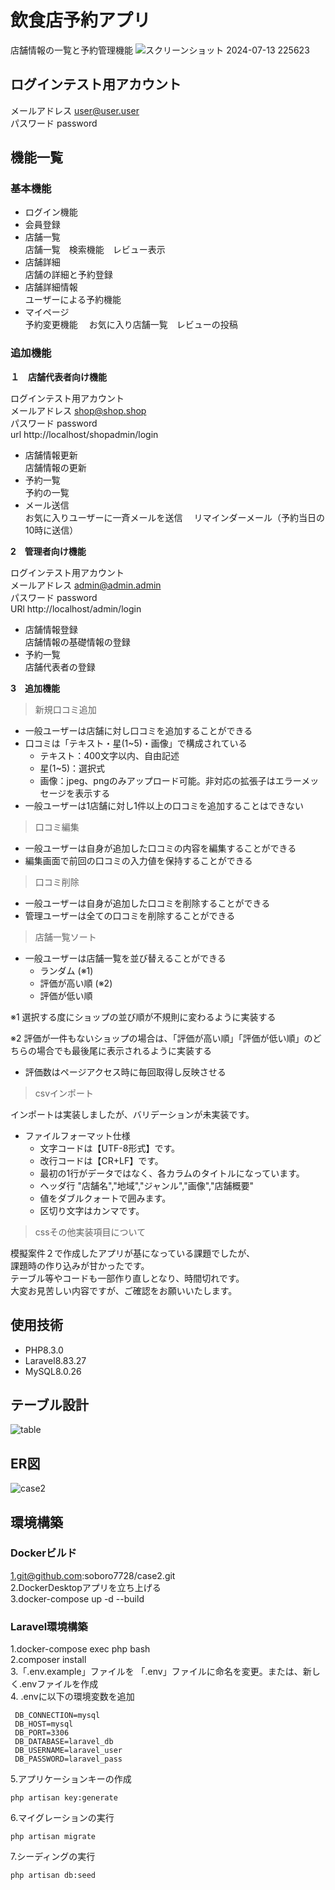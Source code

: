 # 飲食店予約アプリ  
店舗情報の一覧と予約管理機能
![スクリーンショット 2024-07-13 225623](https://github.com/user-attachments/assets/1803c306-ae16-4291-a053-f7f55dcb163c)


## ログインテスト用アカウント  
メールアドレス  user@user.user  
パスワード  password

## 機能一覧
### 基本機能
- ログイン機能
- 会員登録
- 店舗一覧  
店舗一覧　検索機能　レビュー表示
- 店舗詳細  
店舗の詳細と予約登録
- 店舗詳細情報  
ユーザーによる予約機能  
- マイページ  
予約変更機能　 お気に入り店舗一覧　レビューの投稿  
### 追加機能
**１　店舗代表者向け機能**  

ログインテスト用アカウント  
メールアドレス  shop@shop.shop  
パスワード  password  
url http://localhost/shopadmin/login

- 店舗情報更新  
店舗情報の更新
- 予約一覧  
予約の一覧  
- メール送信   
お気に入りユーザーに一斉メールを送信　
リマインダーメール（予約当日の10時に送信）

**2　管理者向け機能**  

ログインテスト用アカウント  
メールアドレス  admin@admin.admin  
パスワード  password  
URl http://localhost/admin/login

- 店舗情報登録  
店舗情報の基礎情報の登録
- 予約一覧  
店舗代表者の登録

**3　追加機能**  
> 新規口コミ追加
> 
- 一般ユーザーは店舗に対し口コミを追加することができる
- 口コミは「テキスト・星(1~5)・画像」で構成されている
    - テキスト：400文字以内、自由記述
    - 星(1~5)：選択式
    - 画像：jpeg、pngのみアップロード可能。非対応の拡張子はエラーメッセージを表示する
- 一般ユーザーは1店舗に対し1件以上の口コミを追加することはできない

> 口コミ編集
> 
- 一般ユーザーは自身が追加した口コミの内容を編集することができる
- 編集画面で前回の口コミの入力値を保持することができる

> 口コミ削除
> 
- 一般ユーザーは自身が追加した口コミを削除することができる
- 管理ユーザーは全ての口コミを削除することができる

> 店舗一覧ソート
> 
- 一般ユーザーは店舗一覧を並び替えることができる
    - ランダム (※1)
    - 評価が高い順 (※2)
    - 評価が低い順

※1 選択する度にショップの並び順が不規則に変わるように実装する

※2 評価が一件もないショップの場合は、「評価が高い順」「評価が低い順」のどちらの場合でも最後尾に表示されるように実装する

- 評価数はページアクセス時に毎回取得し反映させる

> csvインポート

インポートは実装しましたが、バリデーションが未実装です。  
- ファイルフォーマット仕様 
    - 文字コードは【UTF-8形式】です。
    - 改行コードは【CR+LF】です。
    - 最初の1行がデータではなく、各カラムのタイトルになっています。 
    - ヘッダ行 "店舗名","地域","ジャンル","画像","店舗概要"
    - 値をダブルクォートで囲みます。
    - 区切り文字はカンマです。

> cssその他実装項目について  
  
模擬案件２で作成したアプリが基になっている課題でしたが、  
課題時の作り込みが甘かったです。  
テーブル等やコードも一部作り直しとなり、時間切れです。  
大変お見苦しい内容ですが、ご確認をお願いいたします。  
 

## 使用技術  
- PHP8.3.0
- Laravel8.83.27
- MySQL8.0.26

## テーブル設計  
![table](https://github.com/user-attachments/assets/3652d6a8-e9ba-4db5-9df6-b73c01426277)


## ER図
![case2](https://github.com/user-attachments/assets/939cb2a5-18e7-46c1-ad09-51f2a5c7f96c)




## 環境構築
  ### Dockerビルド  
  1.git@github.com:soboro7728/case2.git  
  2.DockerDesktopアプリを立ち上げる  
  3.docker-compose up -d --build  
  ### Laravel環境構築
   1.docker-compose exec php bash  
   2.composer install  
   3.「.env.example」ファイルを 「.env」ファイルに命名を変更。または、新しく.envファイルを作成  
   4. .envに以下の環境変数を追加  
   
     DB_CONNECTION=mysql  
     DB_HOST=mysql  
     DB_PORT=3306  
     DB_DATABASE=laravel_db  
     DB_USERNAME=laravel_user  
     DB_PASSWORD=laravel_pass    
   5.アプリケーションキーの作成  
   
    php artisan key:generate  
   6.マイグレーションの実行
   
    php artisan migrate  
   7.シーディングの実行  
   
    php artisan db:seed  